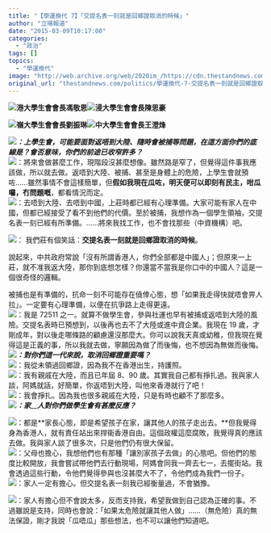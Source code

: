 ```yaml
---
title: "【學運換代 7】「交提名表一刻就是回鄉證取消的時候」"
author: "立場報道"
date: "2015-03-09T10:17:00"
categories:
  - "政治"
tags: []
topics:
  - "學運換代"
image: "http://web.archive.org/web/2020im_/https://cdn.thestandnews.com/media/photos/cache/4u-01_9EvyE_1200x0.png"
original_url: "thestandnews.com/politics/學運換代-7-交提名表一刻就是回鄉證取消的時候"
---
```

[![](http://web.archive.org/web/2020im_/https://cdn.thestandnews.com/media/photos/cache/4u-01_9EvyE_1200x0.png)](http://web.archive.org/web/20210628181319/https://cdn.thestandnews.com/media/photos/cache/4u-01_9EvyE_1200x0.png)**港大學生會會長馮敬恩**[![](http://web.archive.org/web/2020im_/https://cdn.thestandnews.com/media/photos/cache/4u-02_ZMSmL_1200x0.png)](http://web.archive.org/web/20210628181319/https://cdn.thestandnews.com/media/photos/cache/4u-02_ZMSmL_1200x0.png)**浸大學生會會長陳思豪**

[![](http://web.archive.org/web/2020im_/https://cdn.thestandnews.com/media/photos/cache/4u-03_BfDhy_1200x0.png)](http://web.archive.org/web/20210628181319/https://cdn.thestandnews.com/media/photos/cache/4u-03_BfDhy_1200x0.png)**嶺大學生會會長劉振琳**[![](http://web.archive.org/web/2020im_/https://cdn.thestandnews.com/media/photos/cache/4u-04_2v4Li_1200x0.png)](http://web.archive.org/web/20210628181319/https://cdn.thestandnews.com/media/photos/cache/4u-04_2v4Li_1200x0.png)**中大學生會會長王澄烽**

[![](http://web.archive.org/web/2020im_/https://cdn.thestandnews.com/media/photos/cache/sn-14_5TeK3_1200x0.png)](http://web.archive.org/web/20210628181319/https://cdn.thestandnews.com/media/photos/cache/sn-14_5TeK3_1200x0.png)_**：上學生會，可能要面對返唔到大陸、隨時會被捕等問題，在這方面你們的底線是？會否意味，你們的前途已收窄許多？**_  
[![](http://web.archive.org/web/2020im_/https://cdn.thestandnews.com/media/photos/cache/4u-02_ZMSmL_1200x0.png)](http://web.archive.org/web/20210628181319/https://cdn.thestandnews.com/media/photos/cache/4u-02_ZMSmL_1200x0.png)：將來會做甚麼工作，現階段沒甚麼想像。雖然路是窄了，但覺得這件事我應該做，所以就去做。返唔到大陸、被捕、甚至是身體上的危險，上學生會就預咗……雖然事情不會這樣簡單，但**假如我現在瓜咗，明天便可以即刻有民主，咁瓜囉，冇問題嘅**，都看情況而定。  
[![](http://web.archive.org/web/2020im_/https://cdn.thestandnews.com/media/photos/cache/4u-01_9EvyE_1200x0.png)](http://web.archive.org/web/20210628181319/https://cdn.thestandnews.com/media/photos/cache/4u-01_9EvyE_1200x0.png)：去唔到大陸、去唔到中國，上莊時都已經有心理準備。大家可能有家人在中國，但都已經接受了看不到他們的代價。至於被捕，我想作為一個學生領袖，交提名表一刻已經有所準備。……將來我找工作，也不會找那些（中資機構）吧。

[![](http://web.archive.org/web/2020im_/https://cdn.thestandnews.com/media/photos/cache/4u-04_2v4Li_1200x0.png)](http://web.archive.org/web/20210628181319/https://cdn.thestandnews.com/media/photos/cache/4u-04_2v4Li_1200x0.png)： 我們莊有個笑話：**交提名表一刻就是回鄉證取消的時候**。

說起來，中共政府常說「沒有所謂香港人，你們全部都是中國人」；但原來一上莊，就不准我返大陸，那你到底想怎樣？你還當不當我是你口中的中國人？這是一個很奇怪的邏輯。

被捕也是有準備的，抗命一刻不可能存在僥倖心態，想「如果我走得快就唔會畀人拉」。一定要有心理準備，以便在抗爭路上走得更遠。  
[![](http://web.archive.org/web/2020im_/https://cdn.thestandnews.com/media/photos/cache/4u-03_BfDhy_1200x0.png)](http://web.archive.org/web/20210628181319/https://cdn.thestandnews.com/media/photos/cache/4u-03_BfDhy_1200x0.png)：我是 72511 之一。就算不做學生會，參與社運也早有被捕或返唔到大陸的風險。交提名表時已預想到，以後再也去不了大陸或進中資企業。我現在 19 歲，才剛成年，對以後走哪條路的顧慮還沒那麼大。你可以說我天真或幼稚，但我現在覺得這是正義的事，所以我就去做，寧願因為做了而後悔，也不想因為無做而後悔。  
[![](http://web.archive.org/web/2020im_/https://cdn.thestandnews.com/media/photos/cache/sn-14_5TeK3_1200x0.png)](http://web.archive.org/web/20210628181319/https://cdn.thestandnews.com/media/photos/cache/sn-14_5TeK3_1200x0.png)_**：對你們這一代來說，取消回鄉證重要嗎？**_  
[![](http://web.archive.org/web/2020im_/https://cdn.thestandnews.com/media/photos/cache/4u-01_9EvyE_1200x0.png)](http://web.archive.org/web/20210628181319/https://cdn.thestandnews.com/media/photos/cache/4u-01_9EvyE_1200x0.png)：我從未領過回鄉證，因為我不在香港出生，持護照。  
[![](http://web.archive.org/web/2020im_/https://cdn.thestandnews.com/media/photos/cache/4u-03_BfDhy_1200x0.png)](http://web.archive.org/web/20210628181319/https://cdn.thestandnews.com/media/photos/cache/4u-03_BfDhy_1200x0.png)：我有親戚在大陸，而且已年屆 8、90 歲。其實我自己都有掙扎過。我與家人談，阿媽就話，好簡單，你返唔到大陸，叫他來香港就行了吧！  
[![](http://web.archive.org/web/2020im_/https://cdn.thestandnews.com/media/photos/cache/4u-04_2v4Li_1200x0.png)](http://web.archive.org/web/20210628181319/https://cdn.thestandnews.com/media/photos/cache/4u-04_2v4Li_1200x0.png)：我會掙扎。因為我也很多親戚在大陸，只是有時也顧不了那麼多。  
[![](http://web.archive.org/web/2020im_/https://cdn.thestandnews.com/media/photos/cache/sn-14_5TeK3_1200x0.png)](http://web.archive.org/web/20210628181319/https://cdn.thestandnews.com/media/photos/cache/sn-14_5TeK3_1200x0.png)_**：家**__**人對你們做學生會有甚麼反應？**_

[![](http://web.archive.org/web/2020im_/https://cdn.thestandnews.com/media/photos/cache/4u-03_BfDhy_1200x0.png)](http://web.archive.org/web/20210628181319/https://cdn.thestandnews.com/media/photos/cache/4u-03_BfDhy_1200x0.png)：都是**家長心態，即是希望孩子在家，讓其他人的孩子走出去。**但我覺得身為香港人，就有責任站出來捍衞香港自由。這個政權這麼腐敗，我覺得真的應該去做。我與家人談了很多次，只是他們仍有很大保留。  
[![](http://web.archive.org/web/2020im_/https://cdn.thestandnews.com/media/photos/cache/4u-04_2v4Li_1200x0.png)](http://web.archive.org/web/20210628181319/https://cdn.thestandnews.com/media/photos/cache/4u-04_2v4Li_1200x0.png)：父母也擔心，我想他們也有那種「讓別家孩子去做」的心態吧。但他們的態度比較開放，我會嘗試帶他們去行動現場，阿媽會同我一齊去七一，去擺街站。我會透過這些行動，令他們覺得參與也沒甚麼大不了，令他們成為我們一份子。  
[![](http://web.archive.org/web/2020im_/https://cdn.thestandnews.com/media/photos/cache/4u-01_9EvyE_1200x0.png)](http://web.archive.org/web/20210628181319/https://cdn.thestandnews.com/media/photos/cache/4u-01_9EvyE_1200x0.png)：家人一定有擔心。但交提名表一刻我已經衡量過，不會猶豫。

[![](http://web.archive.org/web/2020im_/https://cdn.thestandnews.com/media/photos/cache/4u-02_ZMSmL_1200x0.png)](http://web.archive.org/web/20210628181319/https://cdn.thestandnews.com/media/photos/cache/4u-02_ZMSmL_1200x0.png)：家人有擔心但不會說太多，反而支持我，希望我做到自己認為正確的事。不過雖說是支持，同時也會說：「如果太危險就讓其他人做」……（無危險）真的無法保證，剛才我說「瓜唔瓜」那些想法，也不可以讓他們知道吧。